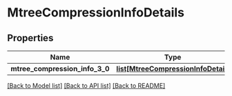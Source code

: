 # MtreeCompressionInfoDetails

## Properties
Name | Type | Description | Notes
------------ | ------------- | ------------- | -------------
**mtree_compression_info_3_0** | [**list[MtreeCompressionInfoDetail]**](MtreeCompressionInfoDetail.md) |  | [optional] 

[[Back to Model list]](../README.md#documentation-for-models) [[Back to API list]](../README.md#documentation-for-api-endpoints) [[Back to README]](../README.md)


